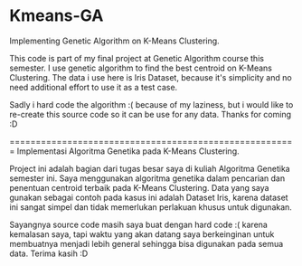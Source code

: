 # Kmeans-GA

Implementing Genetic Algorithm on K-Means Clustering.

This code is part of my final project at Genetic Algorithm course this semester.
I use genetic algorithm to find the best centroid on K-Means Clustering. The data i use here is Iris Dataset, because it's simplicity and no need additional effort to use it as a test case.

Sadly i hard code the algorithm :( because of my laziness, but i would like to re-create this source code so it can be use for any data.
Thanks for coming :D

=======================================================
Implementasi Algoritma Genetika pada K-Means Clustering.

Project ini adalah bagian dari tugas besar saya di kuliah Algoritma Genetika semester ini.
Saya menggunakan algoritma genetika dalam pencarian dan penentuan centroid terbaik pada K-Means Clustering. Data yang saya gunakan sebagai contoh pada kasus ini adalah Dataset Iris, karena dataset ini sangat simpel dan tidak memerlukan perlakuan khusus untuk digunakan.

Sayangnya source code masih saya buat dengan hard code :( karena kemalasan saya, tapi waktu yang akan datang saya berkeinginan untuk membuatnya menjadi lebih general sehingga bisa digunakan pada semua data.
Terima kasih :D
